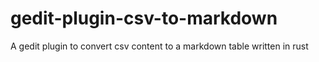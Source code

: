 # gedit-plugin-csv-to-markdown
A gedit plugin to convert csv content to a markdown table written in rust
